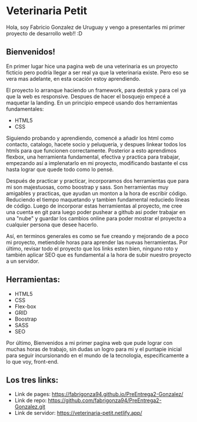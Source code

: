 # Veterinaria Petit

Hola, soy Fabricio Gonzalez de Uruguay y vengo a presentarles mi primer proyecto de desarrollo web!! :D

## Bienvenidos! 

En primer lugar hice una pagina web de una veterinaria es un proyecto ficticio pero podría llegar a ser real ya que la veterinaria existe. Pero eso se vera mas adelante, en esta ocación estoy aprendiendo.

El proyecto lo arranque haciendo un framework, para destok y para cel ya que la web es responsive. Despues de hacer el bosquejo empecé a maquetar la landing. 
En un principio empecé usando dos herramientas fundamentales:
- HTML5
- CSS

Siguiendo probando y aprendiendo, comencé a añadir los html como contacto, catalogo, hacete socio y peluquería, y despues linkear todos los htmls para que funcionen correctamente. 
Posterior a esto aprendimos flexbox, una herramienta fundamental, efectiva y practica para trabajar, empezando así a implenatarlo en mi proyecto, modificando bastante el css hasta lograr que quede todo como lo pensé. 

Después de practicar y practicar, incorporamos dos herramientas que para mi son majestuosas, como boostrap y sass. Son herramientas muy amigables y practicas, que ayudan un monton a la hora de escribir código. Reduciendo el tiempo maquetando y tambien fundamental reduciedo líneas de código. 
Luego de incorporar estas herramientas al proyecto, me cree una cuenta en git para luego poder pushear a github asi poder trabajar en una "nube" y guardar los cambios online para poder mostrar el proyecto a cualquier persona que desee hacerlo. 

Así, en terminos generales es como se fue creando y mejorando de a poco mi proyecto, metiendole horas para aprender las nuevas herramientas. Por último, revisar todo el proyecto que los links esten bien, ninguno roto y también aplicar SEO que es fundamental a la hora de subir nuestro proyecto a un servidor. 

## Herramientas: 
- HTML5
- CSS
- Flex-box
- GRID
- Boostrap
- SASS
- SEO

Por último, Bienvenidos a mi primer pagina web que pude lograr con muchas horas de trabajo, sin dudas un logro para mi y el puntapie inicial para seguir incursionando en el mundo de la tecnologia, especificamente a lo que voy, front-end. 

## Los tres links:

- Link de pages:  https://fabrigonza94.github.io/PreEntrega2-Gonzalez/
- Link de repo: https://github.com/fabrigonza94/PreEntrega2-Gonzalez.git
- Link de servidor: https://veterinaria-petit.netlify.app/
